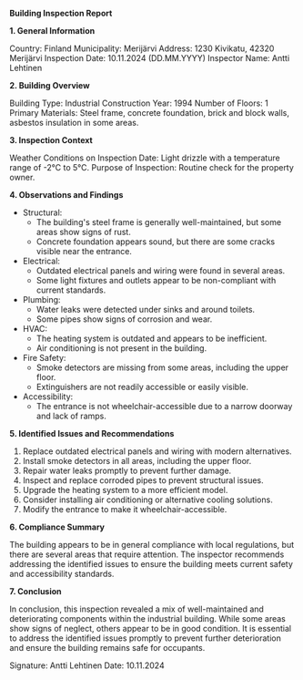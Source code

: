**Building Inspection Report**

**1. General Information**

Country: Finland
Municipality: Merijärvi
Address: 1230 Kivikatu, 42320 Merijärvi
Inspection Date: 10.11.2024 (DD.MM.YYYY)
Inspector Name: Antti Lehtinen

**2. Building Overview**

Building Type: Industrial
Construction Year: 1994
Number of Floors: 1
Primary Materials: Steel frame, concrete foundation, brick and block walls, asbestos insulation in some areas.

**3. Inspection Context**

Weather Conditions on Inspection Date: Light drizzle with a temperature range of -2°C to 5°C.
Purpose of Inspection: Routine check for the property owner.

**4. Observations and Findings**

* Structural:
	+ The building's steel frame is generally well-maintained, but some areas show signs of rust.
	+ Concrete foundation appears sound, but there are some cracks visible near the entrance.
* Electrical:
	+ Outdated electrical panels and wiring were found in several areas.
	+ Some light fixtures and outlets appear to be non-compliant with current standards.
* Plumbing:
	+ Water leaks were detected under sinks and around toilets.
	+ Some pipes show signs of corrosion and wear.
* HVAC:
	+ The heating system is outdated and appears to be inefficient.
	+ Air conditioning is not present in the building.
* Fire Safety:
	+ Smoke detectors are missing from some areas, including the upper floor.
	+ Extinguishers are not readily accessible or easily visible.
* Accessibility:
	+ The entrance is not wheelchair-accessible due to a narrow doorway and lack of ramps.

**5. Identified Issues and Recommendations**

1. Replace outdated electrical panels and wiring with modern alternatives.
2. Install smoke detectors in all areas, including the upper floor.
3. Repair water leaks promptly to prevent further damage.
4. Inspect and replace corroded pipes to prevent structural issues.
5. Upgrade the heating system to a more efficient model.
6. Consider installing air conditioning or alternative cooling solutions.
7. Modify the entrance to make it wheelchair-accessible.

**6. Compliance Summary**

The building appears to be in general compliance with local regulations, but there are several areas that require attention. The inspector recommends addressing the identified issues to ensure the building meets current safety and accessibility standards.

**7. Conclusion**

In conclusion, this inspection revealed a mix of well-maintained and deteriorating components within the industrial building. While some areas show signs of neglect, others appear to be in good condition. It is essential to address the identified issues promptly to prevent further deterioration and ensure the building remains safe for occupants.

Signature: Antti Lehtinen
Date: 10.11.2024
